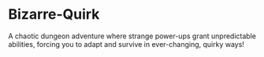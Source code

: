 # Bizarre-Quirk
A chaotic dungeon adventure where strange power-ups grant unpredictable abilities, forcing you to adapt and survive in ever-changing, quirky ways!
